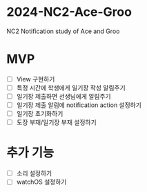 # 2024-NC2-Ace-Groo
NC2 Notification study of Ace and Groo

# MVP
- [ ] View 구현하기 
- [ ] 특정 시간에 학생에게 일기장 작성 알림주기
- [ ] 일기장 제출하면 선생님에게 알림주기
- [ ] 일기장 제출 알림에 notification action 설정하기
- [ ] 일기장 초기화하기
- [ ] 도장 부재/일기장 부재 설정하기

# 추가 기능
- [ ] 소리 설정하기
- [ ] watchOS 설정하기
